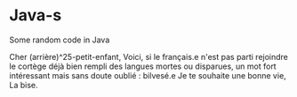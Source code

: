 # Java-s
Some random code in Java

Cher (arrière)^25-petit-enfant,
Voici, si le français.e n'est pas parti rejoindre le cortège déjà bien rempli des langues mortes ou disparues, un mot fort intéressant mais sans doute oublié :
  bilvesé.e
Je te souhaite une bonne vie,
La bise.

